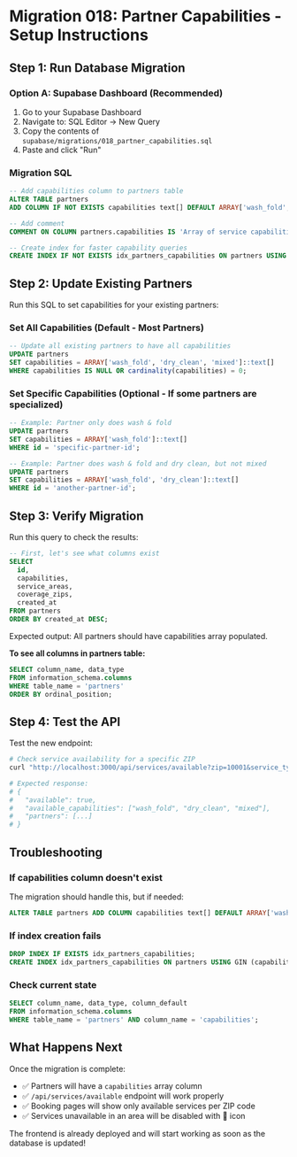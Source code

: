 # Migration 018: Partner Capabilities - Setup Instructions

## Step 1: Run Database Migration

### Option A: Supabase Dashboard (Recommended)
1. Go to your Supabase Dashboard
2. Navigate to: SQL Editor → New Query
3. Copy the contents of `supabase/migrations/018_partner_capabilities.sql`
4. Paste and click "Run"

### Migration SQL
```sql
-- Add capabilities column to partners table
ALTER TABLE partners 
ADD COLUMN IF NOT EXISTS capabilities text[] DEFAULT ARRAY['wash_fold', 'dry_clean', 'mixed']::text[];

-- Add comment
COMMENT ON COLUMN partners.capabilities IS 'Array of service capabilities: wash_fold, dry_clean, mixed';

-- Create index for faster capability queries
CREATE INDEX IF NOT EXISTS idx_partners_capabilities ON partners USING GIN (capabilities);
```

## Step 2: Update Existing Partners

Run this SQL to set capabilities for your existing partners:

### Set All Capabilities (Default - Most Partners)
```sql
-- Update all existing partners to have all capabilities
UPDATE partners 
SET capabilities = ARRAY['wash_fold', 'dry_clean', 'mixed']::text[]
WHERE capabilities IS NULL OR cardinality(capabilities) = 0;
```

### Set Specific Capabilities (Optional - If some partners are specialized)
```sql
-- Example: Partner only does wash & fold
UPDATE partners 
SET capabilities = ARRAY['wash_fold']::text[]
WHERE id = 'specific-partner-id';

-- Example: Partner does wash & fold and dry clean, but not mixed
UPDATE partners 
SET capabilities = ARRAY['wash_fold', 'dry_clean']::text[]
WHERE id = 'another-partner-id';
```

## Step 3: Verify Migration

Run this query to check the results:

```sql
-- First, let's see what columns exist
SELECT 
  id,
  capabilities,
  service_areas,
  coverage_zips,
  created_at
FROM partners
ORDER BY created_at DESC;
```

Expected output: All partners should have capabilities array populated.

**To see all columns in partners table:**
```sql
SELECT column_name, data_type 
FROM information_schema.columns 
WHERE table_name = 'partners'
ORDER BY ordinal_position;
```

## Step 4: Test the API

Test the new endpoint:

```bash
# Check service availability for a specific ZIP
curl "http://localhost:3000/api/services/available?zip=10001&service_type=LAUNDRY"

# Expected response:
# {
#   "available": true,
#   "available_capabilities": ["wash_fold", "dry_clean", "mixed"],
#   "partners": [...]
# }
```

## Troubleshooting

### If capabilities column doesn't exist
The migration should handle this, but if needed:
```sql
ALTER TABLE partners ADD COLUMN capabilities text[] DEFAULT ARRAY['wash_fold', 'dry_clean', 'mixed']::text[];
```

### If index creation fails
```sql
DROP INDEX IF EXISTS idx_partners_capabilities;
CREATE INDEX idx_partners_capabilities ON partners USING GIN (capabilities);
```

### Check current state
```sql
SELECT column_name, data_type, column_default 
FROM information_schema.columns 
WHERE table_name = 'partners' AND column_name = 'capabilities';
```

## What Happens Next

Once the migration is complete:
- ✅ Partners will have a `capabilities` array column
- ✅ `/api/services/available` endpoint will work properly
- ✅ Booking pages will show only available services per ZIP code
- ✅ Services unavailable in an area will be disabled with 🚫 icon

The frontend is already deployed and will start working as soon as the database is updated!
